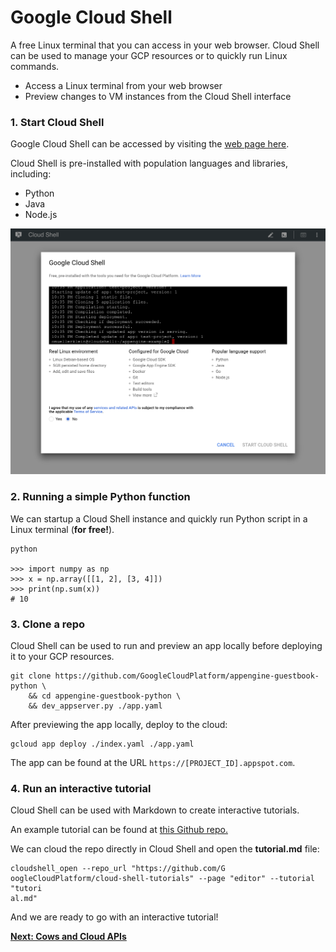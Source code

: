 # Google Cloud Shell 

A free Linux terminal that you can access in your web browser. Cloud Shell can be used to manage your GCP resources or to quickly run Linux commands.

- Access a Linux terminal from your web browser 
- Preview changes to VM instances from the Cloud Shell interface 

### 1. Start Cloud Shell 

Google Cloud Shell can be accessed by visiting the [web page here](https://cloud.google.com/shell/). 

Cloud Shell is pre-installed with population languages and libraries, including:

- Python 
- Java
- Node.js 

![Google Cloud Shell start](images/GCP_Start_Shell.png)

### 2. Running a simple Python function

We can startup a Cloud Shell instance and quickly run Python script in a Linux terminal (**for free!**). 

```
python 

>>> import numpy as np
>>> x = np.array([[1, 2], [3, 4]])
>>> print(np.sum(x))
# 10
``` 

### 3. Clone a repo 

Cloud Shell can be used to run and preview an app locally before deploying it to your GCP resources. 

```
git clone https://github.com/GoogleCloudPlatform/appengine-guestbook-python \
    && cd appengine-guestbook-python \
    && dev_appserver.py ./app.yaml
```

After previewing the app locally, deploy to the cloud: 

```
gcloud app deploy ./index.yaml ./app.yaml 
```

The app can be found at the URL <code>https://[PROJECT_ID].appspot.com</code>.

### 4. Run an interactive tutorial 

Cloud Shell can be used with Markdown to create interactive tutorials.

An example tutorial can be found at [this Github repo.](https://github.com/GoogleCloudPlatform/cloud-shell-tutorials)

We can cloud the repo directly in Cloud Shell and open the **tutorial.md** file: 

```
cloudshell_open --repo_url "https://github.com/G
oogleCloudPlatform/cloud-shell-tutorials" --page "editor" --tutorial "tutori
al.md"
```

And we are ready to go with an interactive tutorial!

[**Next: Cows and Cloud APIs**](GEE_Notebook.md)